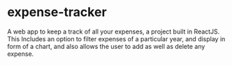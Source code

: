 # expense-tracker
A web app to keep a track of all your expenses, a project built in ReactJS. This Includes an option to filter expenses of a particular year, and display in form of a chart, and also allows the user to add as well as delete any expense.

